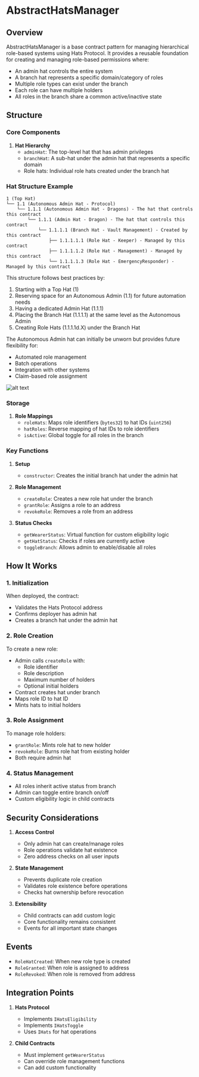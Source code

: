 # AbstractHatsManager

## Overview
AbstractHatsManager is a base contract pattern for managing hierarchical role-based systems using Hats Protocol. It provides a reusable foundation for creating and managing role-based permissions where:
- An admin hat controls the entire system
- A branch hat represents a specific domain/category of roles
- Multiple role types can exist under the branch
- Each role can have multiple holders
- All roles in the branch share a common active/inactive state

## Structure

### Core Components

1. **Hat Hierarchy**
   - `adminHat`: The top-level hat that has admin privileges
   - `branchHat`: A sub-hat under the admin hat that represents a specific domain
   - Role hats: Individual role hats created under the branch hat 

### Hat Structure Example

```solidity
1 (Top Hat)
└── 1.1 (Autonomous Admin Hat - Protocol)
    └── 1.1.1 (Autonomous Admin Hat - Dragons) - The hat that controls this contract
        └── 1.1.1 (Admin Hat - Dragon) - The hat that controls this contract
            └── 1.1.1.1 (Branch Hat - Vault Management) - Created by this contract
                ├── 1.1.1.1.1 (Role Hat - Keeper) - Managed by this contract
                ├── 1.1.1.1.2 (Role Hat - Management) - Managed by this contract
                └── 1.1.1.1.3 (Role Hat - EmergencyResponder) - Managed by this contract
```

This structure follows best practices by:
1. Starting with a Top Hat (1)
2. Reserving space for an Autonomous Admin (1.1) for future automation needs
3. Having a dedicated Admin Hat (1.1.1)
4. Placing the Branch Hat (1.1.1.1) at the same level as the Autonomous Admin
5. Creating Role Hats (1.1.1.1d.X) under the Branch Hat

The Autonomous Admin hat can initially be unworn but provides future flexibility for:
- Automated role management
- Batch operations
- Integration with other systems
- Claim-based role assignment

![alt text](image.png)

### Storage

1. **Role Mappings**
   - `roleHats`: Maps role identifiers (`bytes32`) to hat IDs (`uint256`)
   - `hatRoles`: Reverse mapping of hat IDs to role identifiers
   - `isActive`: Global toggle for all roles in the branch

### Key Functions

1. **Setup**
   - `constructor`: Creates the initial branch hat under the admin hat
   
2. **Role Management**
   - `createRole`: Creates a new role hat under the branch
   - `grantRole`: Assigns a role to an address
   - `revokeRole`: Removes a role from an address

3. **Status Checks**
   - `getWearerStatus`: Virtual function for custom eligibility logic
   - `getHatStatus`: Checks if roles are currently active
   - `toggleBranch`: Allows admin to enable/disable all roles

## How It Works

### 1. Initialization
When deployed, the contract:
- Validates the Hats Protocol address
- Confirms deployer has admin hat
- Creates a branch hat under the admin hat

### 2. Role Creation
To create a new role:
- Admin calls `createRole` with:
  - Role identifier
  - Role description
  - Maximum number of holders
  - Optional initial holders
- Contract creates hat under branch
- Maps role ID to hat ID
- Mints hats to initial holders

### 3. Role Assignment
To manage role holders:
- `grantRole`: Mints role hat to new holder
- `revokeRole`: Burns role hat from existing holder
- Both require admin hat

### 4. Status Management
- All roles inherit active status from branch
- Admin can toggle entire branch on/off
- Custom eligibility logic in child contracts


## Security Considerations

1. **Access Control**
   - Only admin hat can create/manage roles
   - Role operations validate hat existence
   - Zero address checks on all user inputs

2. **State Management**
   - Prevents duplicate role creation
   - Validates role existence before operations
   - Checks hat ownership before revocation

3. **Extensibility**
   - Child contracts can add custom logic
   - Core functionality remains consistent
   - Events for all important state changes

## Events

- `RoleHatCreated`: When new role type is created
- `RoleGranted`: When role is assigned to address
- `RoleRevoked`: When role is removed from address

## Integration Points

1. **Hats Protocol**
   - Implements `IHatsEligibility`
   - Implements `IHatsToggle`
   - Uses `IHats` for hat operations

2. **Child Contracts**
   - Must implement `getWearerStatus`
   - Can override role management functions
   - Can add custom functionality
